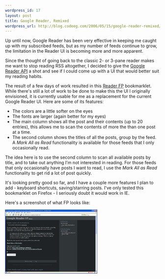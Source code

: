 ```yaml
--- 
wordpress_id: 17
layout: post
title: Google Reader, Remixed
wordpress_url: http://blog.codeeg.com/2006/05/15/google-reader-remixed/
---
```

Up until now, Google Reader has been very effective in keeping me caught up with my subscribed feeds, but as my number of feeds continue to grow, the limitation in the Reader UI is becoming more and more apparent.

Since the thought of going back to the classic 2- or 3-pane reader makes me want to stop reading RSS altogether, I decided to give the <a href="http://www.niallkennedy.com/blog/archives/2005/12/google_reader_a.html">Google Reader API</a> a shot and see if I could come up with a UI that would better suit my reading habits.

The result of a few days of work resulted in this <a href="https://gist.github.com/812476">Reader FP</a> bookmarklet.  While there's still a lot of work to be done to make this the UI I originally envisioned, it is currently usable for me as a replacement for the current Google Reader UI.  Here are some of its features:
<ul>
	<li>The colors are a little softer on the eyes</li>
	<li>The fonts are larger (again better for my eyes)</li>
	<li>The main column shows all the post and their contents (up to 20 entries), this allows me to scan the contents of more the than one post at a time.</li>
	<li>The second column shows the titles of all the posts, group by the feed.  A <em>Mark All as Read</em> functionality is available for those feeds that I only occasionally read.</li>
</ul>
The idea here is to use the second column to scan all available posts by title, and to take out anything I'm not interested in reading.  For those feeds that only occasionally have posts I want to read, I use the <em>Mark All as Read</em> functionality to get rid a lot of post quickly.

It's looking pretty good so far, and I have a couple more features I plan to add - keyboard shortcuts, saving/starring posts.  I've only tested this bookmarklet on Firefox - I seriously doubt it would work in IE.

Here's a screenshot of what FP looks like:

<span style="color:#551a8b;text-decoration:underline;"><a href="/images/wp/readerfp.jpg"><img class="alignnone size-medium wp-image-128" src="/images/wp/readerfp.jpg" alt="" width="300" height="208" /></a></span>
